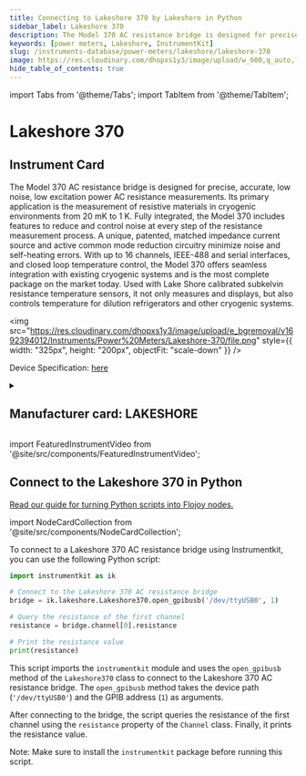 ```yaml
---
title: Connecting to Lakeshore 370 by Lakeshore in Python
sidebar_label: Lakeshore 370
description: The Model 370 AC resistance bridge is designed for precise, accurate, low noise, low excitation power AC resistance measurements. Its primary application is the measurement of resistive materials in cryogenic environments from 20 mK to 1 K. Fully integrated, the Model 370 includes features to reduce and control noise at every step of the resistance measurement process. A unique, patented, matched impedance current source and active common mode reduction circuitry minimize noise and self-heating errors. With up to 16 channels, IEEE-488 and serial interfaces, and closed loop temperature control, the Model 370 offers seamless integration with existing cryogenic systems and is the most complete package on the market today. Used with Lake Shore calibrated subkelvin resistance temperature sensors, it not only measures and displays, but also controls temperature for dilution refrigerators and other cryogenic systems.
keywords: [power meters, Lakeshore, InstrumentKit]
slug: /instruments-database/power-meters/lakeshore/lakeshore-370
image: https://res.cloudinary.com/dhopxs1y3/image/upload/w_600,q_auto,f_auto/e_bgremoval/v1692394012/Instruments/Power%20Meters/Lakeshore-370/file.jpg
hide_table_of_contents: true
---
```


import Tabs from '@theme/Tabs';
import TabItem from '@theme/TabItem';

# Lakeshore 370

## Instrument Card

<div className="flex">

<div>

The Model 370 AC resistance bridge is designed for precise, accurate, low noise, low excitation power AC resistance measurements. Its primary application is the measurement of resistive materials in cryogenic environments from 20 mK to 1 K. Fully integrated, the Model 370 includes features to reduce and control noise at every step of the resistance measurement process. A unique, patented, matched impedance current source and active common mode reduction circuitry minimize noise and self-heating errors. With up to 16 channels, IEEE-488 and serial interfaces, and closed loop temperature control, the Model 370 offers seamless integration with existing cryogenic systems and is the most complete package on the market today. Used with Lake Shore calibrated subkelvin resistance temperature sensors, it not only measures and displays, but also controls temperature for dilution refrigerators and other cryogenic systems.

</div>

<img src="https://res.cloudinary.com/dhopxs1y3/image/upload/e_bgremoval/v1692394012/Instruments/Power%20Meters/Lakeshore-370/file.png" style={{ width: "325px", height: "200px", objectFit: "scale-down" }} />

</div>

<div className="flex text-center">

<p>Device Specification: <a target="\_blank" href="http://www.cryotrade.ru/uploads/documents/temperature/LakeShore370.pdf">here</a></p>

</div>

<details style={{ marginTop: "15px"}}>
<summary><h2>Manufacturer card: LAKESHORE</h2></summary>

<img src="https://res.cloudinary.com/dhopxs1y3/image/upload/v1692813206/Instruments/Vendor%20Logos/Lakeshore_Cryotronics.png" style={{ width: "100%", height: "170px",objectFit: "scale-down" }} />

Supporting advanced scientific research, Lake Shore is a leading global innovator in measurement and control solutions.

<ul>
  <li>Headquarters: Westerville, Ohio, USA</li>
  <li>Yearly Revenue (millions, USD): 21.4</li>
  <li>Vendor Website: <a href="https://www.lakeshore.com/home">here</a></li>
</ul>
</details>

import FeaturedInstrumentVideo from '@site/src/components/FeaturedInstrumentVideo';

<FeaturedInstrumentVideo category='POWER_METERS' manufacturer='LAKESHORE'></FeaturedInstrumentVideo>


## Connect to the Lakeshore 370 in Python

[Read our guide for turning Python scripts into Flojoy nodes.](https://docs.flojoy.ai/contribution/blocks/custom-flojoy-block/)

import NodeCardCollection from '@site/src/components/NodeCardCollection';

<Tabs>

<TabItem value="Flojoy" label="Flojoy" className="flojoy-instrument-tabs">

<NodeCardCollection category='POWER_METERS' manufacturer='LAKESHORE'></NodeCardCollection>

</TabItem>
<TabItem value="InstrumentKit" label="InstrumentKit">

To connect to a Lakeshore 370 AC resistance bridge using Instrumentkit, you can use the following Python script:

```python
import instrumentkit as ik

# Connect to the Lakeshore 370 AC resistance bridge
bridge = ik.lakeshore.Lakeshore370.open_gpibusb('/dev/ttyUSB0', 1)

# Query the resistance of the first channel
resistance = bridge.channel[0].resistance

# Print the resistance value
print(resistance)
```

This script imports the `instrumentkit` module and uses the `open_gpibusb` method of the `Lakeshore370` class to connect to the Lakeshore 370 AC resistance bridge. The `open_gpibusb` method takes the device path (`'/dev/ttyUSB0'`) and the GPIB address (`1`) as arguments.

After connecting to the bridge, the script queries the resistance of the first channel using the `resistance` property of the `Channel` class. Finally, it prints the resistance value.

Note: Make sure to install the `instrumentkit` package before running this script.

</TabItem>
</Tabs>